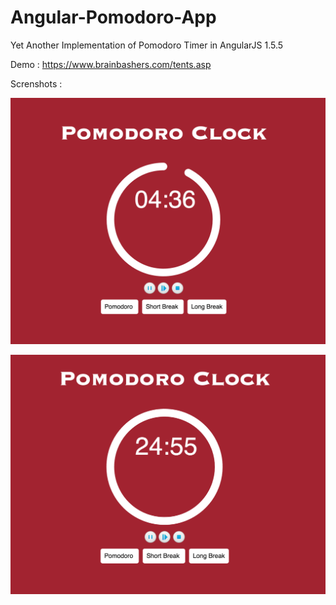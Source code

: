 # Angular-Pomodoro-App

Yet Another Implementation of Pomodoro Timer in AngularJS 1.5.5

Demo : https://www.brainbashers.com/tents.asp

Screnshots :

![](https://raw.githubusercontent.com/AlperenTalaslioglu/Angular-Pomodoro-App/master/ss1.png)

![](https://raw.githubusercontent.com/AlperenTalaslioglu/Angular-Pomodoro-App/master/ss2.png)
